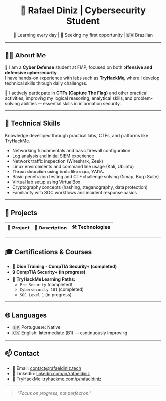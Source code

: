 <h1 align="center">🔐 Rafael Diniz | Cybersecurity Student</h1>

<p align="center">
  🧠 Learning every day | 🚀 Seeking my first opportunity | 🇧🇷 Brazilian
</p>

---

## 👨‍💻 About Me

📘 I am a **Cyber Defense** student at FIAP, focused on both **offensive and defensive cybersecurity**.  
I have hands-on experience with labs such as **TryHackMe**, where I develop technical skills through daily challenges.

🧠 I actively participate in **CTFs (Capture The Flag)** and other practical activities, improving my logical reasoning, analytical skills, and problem-solving abilities — essential skills in information security.

---

## 🧠 Technical Skills

Knowledge developed through practical labs, CTFs, and platforms like TryHackMe.

- Networking fundamentals and basic firewall configuration  
- Log analysis and initial SIEM experience  
- Network traffic inspection (Wireshark, Zeek)  
- Linux environments and command line usage (Kali, Ubuntu)  
- Threat detection using tools like capa, YARA.  
- Basic penetration testing and CTF challenge solving (Nmap, Burp Suite)  
- Virtual lab setup using VirtualBox  
- Cryptography concepts (hashing, steganography, data protection)  
- Familiarity with SOC workflows and incident response basics  
 

---

## 🚀 Projects

| 🔎 Project                     | 💬 Description                                              | 🛠️ Technologies                 |
|-------------------------------|-------------------------------------------------------------|-------------------------------|


---

## 🎓 Certifications & Courses

- 🎯 **Dion Training - CompTIA Security+ (completed)**
- 🔒 **CompTIA Security+ (in progress)**
- 🧠 **TryHackMe Learning Paths:**  
  - `Pre Security` (completed)  
  - `Cybersecurity 101` (completed)    
  - `SOC Level 1` (in progress)  

---

## 🌐 Languages

- 🇧🇷 Portuguese: Native  
- 🇺🇸 English: Intermediate (B1) — continuously improving  

---

## 📫 Contact

- 📧 Email: [contact@rafaeldiniz.tech](mailto:contact@rafaeldiniz.tech)  
- 💼 LinkedIn: [linkedin.com/in/rafaeldiniz](https://linkedin.com/in/rafaeldiniz)  
- 🧠 TryHackMe: [tryhackme.com/p/rafaeldiniz](https://tryhackme.com/p/rafaeldiniz)

---

> _"Focus on progress, not perfection."_
